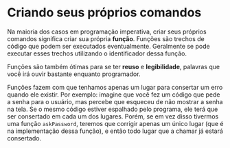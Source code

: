 Criando seus próprios comandos
==============================

Na maioria dos casos em programação imperativa, criar seus próprios comandos
significa criar sua própria **função**. Funções são trechos de código que podem
ser executados eventualmente. Geralmente se pode executar esses trechos
utilizando o identificador dessa função.

Funções são também ótimas para se ter **reuso** e **legibilidade**, palavras
que você irá ouvir bastante enquanto programador.

Funções fazem com que tenhamos apenas um lugar para consertar um erro quando
ele existir. Por exemplo: imagine que você fez um código que pede a senha para
o usuário, mas percebe que esqueceu de não mostrar a senha na tela.  Se o mesmo
código estiver espalhado pelo programa, ele terá que ser consertado em cada um
dos lugares. Porém, se em vez disso tivermos uma função `askPassword`, teremos
que corrigir apenas um único lugar (que é na implementação dessa função), e
então todo lugar que a chamar já estará consertado.

